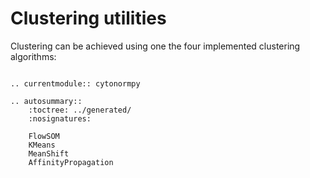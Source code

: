 # Clustering utilities
Clustering can be achieved using one the four implemented clustering algorithms:

```{eval-rst}

.. currentmodule:: cytonormpy

.. autosummary::
    :toctree: ../generated/
    :nosignatures:
    
    FlowSOM
    KMeans
    MeanShift
    AffinityPropagation
```

